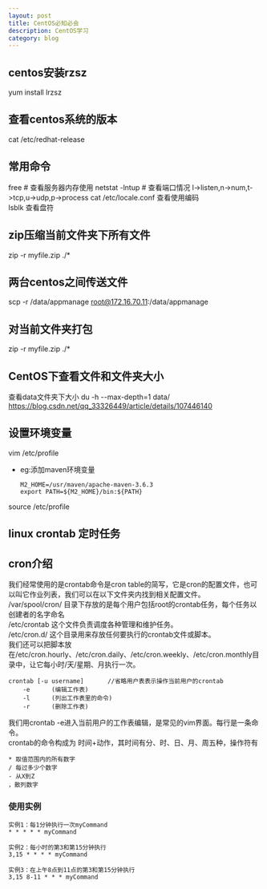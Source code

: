 ```yaml
---
layout: post
title: CentOS必知必会
description: CentOS学习
category: blog
---
```


## centos安装rzsz
yum install lrzsz

## 查看centos系统的版本
cat /etc/redhat-release

## 常用命令
free    # 查看服务器内存使用
netstat -lntup    # 查看端口情况  l->listen,n->num,t->tcp,u->udp,p->process
cat /etc/locale.conf   查看使用编码     
lsblk  查看盘符  



## zip压缩当前文件夹下所有文件
zip -r myfile.zip ./*

## 两台centos之间传送文件
scp -r /data/appmanage root@172.16.70.11:/data/appmanage

## 对当前文件夹打包
zip -r myfile.zip ./*   

## CentOS下查看文件和文件夹大小
查看data文件夹下大小
du -h --max-depth=1 data/
https://blog.csdn.net/qq_33326449/article/details/107446140

## 设置环境变量
vim /etc/profile   
- eg:添加maven环境变量   
  
  ```
  M2_HOME=/usr/maven/apache-maven-3.6.3
  export PATH=${M2_HOME}/bin:${PATH}
  ```
source /etc/profile   






## linux crontab 定时任务
## cron介绍
我们经常使用的是crontab命令是cron table的简写，它是cron的配置文件，也可以叫它作业列表，我们可以在以下文件夹内找到相关配置文件。  
/var/spool/cron/ 目录下存放的是每个用户包括root的crontab任务，每个任务以创建者的名字命名  
/etc/crontab 这个文件负责调度各种管理和维护任务。  
/etc/cron.d/ 这个目录用来存放任何要执行的crontab文件或脚本。  
我们还可以把脚本放在/etc/cron.hourly、/etc/cron.daily、/etc/cron.weekly、/etc/cron.monthly目录中，让它每小时/天/星期、月执行一次。   

```
crontab [-u username]　　　　//省略用户表表示操作当前用户的crontab
    -e      (编辑工作表)
    -l      (列出工作表里的命令)
    -r      (删除工作表)
```
我们用crontab -e进入当前用户的工作表编辑，是常见的vim界面。每行是一条命令。  
crontab的命令构成为 时间+动作，其时间有分、时、日、月、周五种，操作符有  

```
* 取值范围内的所有数字
/ 每过多少个数字
- 从X到Z
，散列数字
```

### 使用实例

```
实例1：每1分钟执行一次myCommand
* * * * * myCommand

实例2：每小时的第3和第15分钟执行
3,15 * * * * myCommand

实例3：在上午8点到11点的第3和第15分钟执行
3,15 8-11 * * * myCommand
```



